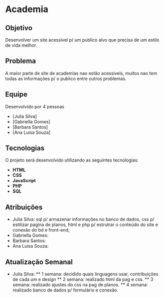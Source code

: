 # **Academia**

## **Objetivo**
Desenvolver um site acessivel p/ um publico alvo que precisa de um estilo de vida melhor.

## **Problema**
A maior parte de site de academias nao estão acessiveis, muitos nao tem todas as informações p/ o publico entre outros problemas.

##  **Equipe**
Desenvolvido por 4 pessoas
* [Julia Silva]
* [Gabriella Gomes]
* [Barbara Santos]
* [Ana Luisa Souza]

## **Tecnologias** 
O projeto será desenvolvido utilizando as seguintes tecnologias:
* **HTML** 
* **CSS** 
* **JavaScript** 
* **PHP** 
* **SQL**

## **Atribuições**
* Julia Silva: sql p/ armazenar informações no banco de dados, css p/ estilizar pagina de planos, html e php p/ estrutrar o conteúdo do site e conexão do bd e front-end;
* Gabriella Gomes:
* Barbara Santos:
* Ana Luisa Souza:

 ## **Atualização Semanal** 
 * Julia Silva:
   ** 1 semana: decidido quais linguagens usar, contribuições de cada um e design 
   ** 2 semana: realizado html da pag e css.
   ** 3 semana: realizado ajustes do css na pag de planos.
   ** 4 semana: realizado banco de dados p/ formulário e conexão.
   
